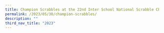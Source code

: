 ```yaml
---
title: Champion Scrabbles at the 22nd Inter School National Scrabble Championship 2023
permalink: /2023/05/30/champion-scrabbles/
description: ""
third_nav_title: "2023"
---
```

